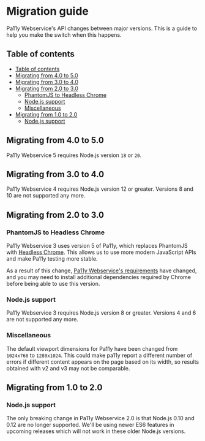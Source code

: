 # Migration guide

Pa11y Webservice's API changes between major versions. This is a guide to help you make the switch when this happens.

## Table of contents

* [Table of contents](#table-of-contents)
* [Migrating from 4.0 to 5.0](#migrating-from-40-to-50)
* [Migrating from 3.0 to 4.0](#migrating-from-30-to-40)
* [Migrating from 2.0 to 3.0](#migrating-from-20-to-30)
  * [PhantomJS to Headless Chrome](#phantomjs-to-headless-chrome)
  * [Node.js support](#nodejs-support)
  * [Miscellaneous](#miscellaneous)
* [Migrating from 1.0 to 2.0](#migrating-from-10-to-20)
  * [Node.js support](#nodejs-support-1)

## Migrating from 4.0 to 5.0

Pa11y Webservice 5 requires Node.js version `18` or `20`.

## Migrating from 3.0 to 4.0

Pa11y Webservice 4 requires Node.js version 12 or greater. Versions 8 and 10 are not supported any more.

## Migrating from 2.0 to 3.0

### PhantomJS to Headless Chrome

Pa11y Webservice 3 uses version 5 of Pa11y, which replaces PhantomJS with [Headless Chrome](https://developers.google.com/web/updates/2017/04/headless-chrome). This allows us to use more modern JavaScript APIs and make Pa11y testing more stable.

As a result of this change, [Pa11y Webservice's requirements](../README.md#requirements) have changed, and you may need to install additional dependencies required by Chrome before being able to use this version.

### Node.js support

Pa11y Webservice 3 requires Node.js version 8 or greater. Versions 4 and 6 are not supported any more.

### Miscellaneous

The default viewport dimensions for Pa11y have been changed from `1024x768` to `1280x1024`. This could make pa11y report a different number of errors if different content appears on the page based on its width, so results obtained with v2 and v3 may not be comparable.

## Migrating from 1.0 to 2.0

### Node.js support

The only breaking change in Pa11y Webservice 2.0 is that Node.js 0.10 and 0.12 are no longer supported. We'll be using newer ES6 features in upcoming releases which will not work in these older Node.js versions.
